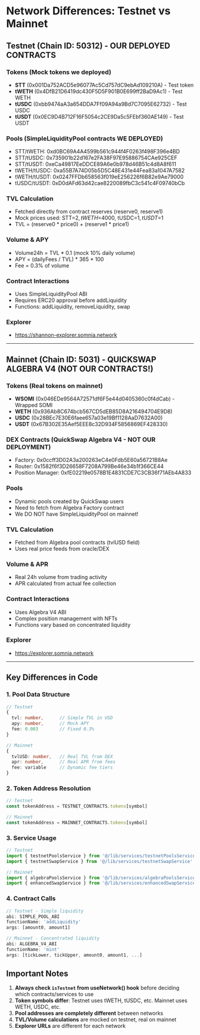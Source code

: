 # Network Differences: Testnet vs Mainnet

## Testnet (Chain ID: 50312) - OUR DEPLOYED CONTRACTS

### Tokens (Mock tokens we deployed)
- **STT** (0x001Da752ACD5e96077Ac5Cd757dC9ebAd109210A) - Test token
- **tWETH** (0x4DfB21D6419dc430F5D5F901B0E699ff2BaD9Ac1) - Test WETH
- **tUSDC** (0xbb9474aA3a654DDA7Ff09A94a9Bd7C7095E62732) - Test USDC
- **tUSDT** (0x0EC9D4B712F16F5054c2CE9Da5c5FEbf360AE149) - Test USDT

### Pools (SimpleLiquidityPool contracts WE DEPLOYED)
- STT/tWETH: 0xd0BC69A4A4599b561c944f4F0263f498F396e4BD
- STT/tUSDC: 0x735901b22d167e2FA38F97E95886754CAe925CEF
- STT/tUSDT: 0xeCa49817EeDDCE89A6e0b978d46B51c4d8A8f611
- tWETH/tUSDC: 0xa55B7A74D05b5D5C48E431e44Fea83a1047A7582
- tWETH/tUSDT: 0x0247FFDb658563f019eE256226f6B82e9Ae79000
- tUSDC/tUSDT: 0xD0dAFd63d42cae8220089fbC3c541c4F09740bCb

### TVL Calculation
- Fetched directly from contract reserves (reserve0, reserve1)
- Mock prices used: STT=$2, tWETH=$4000, tUSDC=$1, tUSDT=$1
- TVL = (reserve0 * price0) + (reserve1 * price1)

### Volume & APY
- Volume24h = TVL * 0.1 (mock 10% daily volume)
- APY = (dailyFees / TVL) * 365 * 100
- Fee = 0.3% of volume

### Contract Interactions
- Uses SimpleLiquidityPool ABI
- Requires ERC20 approval before addLiquidity
- Functions: addLiquidity, removeLiquidity, swap

### Explorer
- https://shannon-explorer.somnia.network

---

## Mainnet (Chain ID: 5031) - QUICKSWAP ALGEBRA V4 (NOT OUR CONTRACTS!)

### Tokens (Real tokens on mainnet)
- **WSOMI** (0x046EDe9564A72571df6F5e44d0405360c0f4dCab) - Wrapped SOMI
- **WETH** (0x936Ab8C674bcb567CD5dEB85D8A216494704E9D8)
- **USDC** (0x28BEc7E30E6faee657a03e19Bf1128AaD7632A00)
- **USDT** (0x67B302E35Aef5EEE8c32D934F5856869EF428330)

### DEX Contracts (QuickSwap Algebra V4 - NOT OUR DEPLOYMENT)
- Factory: 0x0ccff3D02A3a200263eC4e0Fdb5E60a56721B8Ae
- Router: 0x1582f6f3D26658F7208A799Be46e34b1f366CE44
- Position Manager: 0xfE02219e0578B1E4831CDE7C3CB36f71AEb4A833

### Pools
- Dynamic pools created by QuickSwap users
- Need to fetch from Algebra Factory contract
- We DO NOT have SimpleLiquidityPool on mainnet!

### TVL Calculation
- Fetched from Algebra pool contracts (tvlUSD field)
- Uses real price feeds from oracle/DEX

### Volume & APR
- Real 24h volume from trading activity
- APR calculated from actual fee collection

### Contract Interactions
- Uses Algebra V4 ABI
- Complex position management with NFTs
- Functions vary based on concentrated liquidity

### Explorer
- https://explorer.somnia.network

---

## Key Differences in Code

### 1. Pool Data Structure
```typescript
// Testnet
{
  tvl: number,      // Simple TVL in USD
  apy: number,      // Mock APY
  fee: 0.003        // Fixed 0.3%
}

// Mainnet
{
  tvlUSD: number,   // Real TVL from DEX
  apr: number,      // Real APR from fees
  fee: variable     // Dynamic fee tiers
}
```

### 2. Token Address Resolution
```typescript
// Testnet
const tokenAddress = TESTNET_CONTRACTS.tokens[symbol]

// Mainnet
const tokenAddress = MAINNET_CONTRACTS.tokens[symbol]
```

### 3. Service Usage
```typescript
// Testnet
import { testnetPoolsService } from '@/lib/services/testnetPoolsService'
import { testnetSwapService } from '@/lib/services/testnetSwapService'

// Mainnet
import { algebraPoolsService } from '@/lib/services/algebraPoolsService'
import { enhancedSwapService } from '@/lib/services/enhancedSwapService'
```

### 4. Contract Calls
```typescript
// Testnet - Simple liquidity
abi: SIMPLE_POOL_ABI
functionName: 'addLiquidity'
args: [amount0, amount1]

// Mainnet - Concentrated liquidity
abi: ALGEBRA_V4_ABI
functionName: 'mint'
args: [tickLower, tickUpper, amount0, amount1, ...]
```

## Important Notes

1. **Always check `isTestnet` from useNetwork() hook** before deciding which contracts/services to use
2. **Token symbols differ**: Testnet uses tWETH, tUSDC, etc. Mainnet uses WETH, USDC, etc.
3. **Pool addresses are completely different** between networks
4. **TVL/Volume calculations** are mocked on testnet, real on mainnet
5. **Explorer URLs** are different for each network